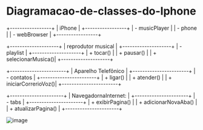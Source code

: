 # Diagramacao-de-classes-do-Iphone

+-----------------+
|     iPhone      |
+-----------------+
| - musicPlayer   |
| - phone         |
| - webBrowser    |
+-----------------+

+--------------------+
| reprodutor musical |
+--------------------+
| - playlist         |
+--------------------+
| + tocar()          |
| + pausar()         |
| + selecionarMusica()|
+--------------------+

+-----------------------+
| Aparelho Telefônico   |
+-----------------------+
| - contatos            |
+-----------------------+
| + ligar()             |
| + atender()           |
| + iniciarCorrerioVoz()|
+-----------------------+

+----------------------+
| NavegadornaInternet: |
+----------------------+
| - tabs               |
+----------------------+
| + exibirPagina()     |
| + adicionarNovaAba() |
| + atualizarPagina()  |
+----------------------+

![image](https://user-images.githubusercontent.com/81692269/219967363-2136cff4-4d89-45bf-8696-ea65ae69be34.png)

